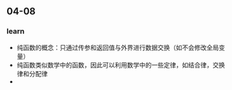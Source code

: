 ## 04-08

















### learn

<ul>
    <li>纯函数的概念：只通过传参和返回值与外界进行数据交换（如不会修改全局变量）</li>
    <li>纯函数类似数学中的函数，因此可以利用数学中的一些定律，如结合律，交换律和分配律</li>
    <li></li>
</ul>

